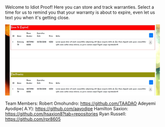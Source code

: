 
Welcome to Idiot Proof! Here you can store and track warranties. Select a time for us to remind you that your warranty is about to expire, even let us text you when it's getting close.

![Screenshot](https://github.com/TAADAO/IdiotProof/blob/master/public/images/readMeImg.jpg)

Team Members:
Robert Omohundro: https://github.com/TAADAO
Adeyemi Ayodipe( A.Y): https://github.com/aayodipe
Hamilton Saxion: https://github.com/hsaxion8?tab=repositories
Ryan Russell: https://github.com/rpr8605

